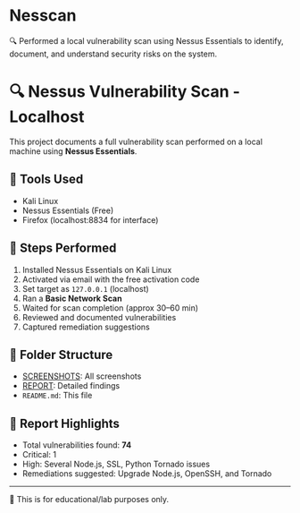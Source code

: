 # Nesscan
🔍 Performed a local vulnerability scan using Nessus Essentials to identify, document, and understand security risks on the system.



# 🔍 Nessus Vulnerability Scan - Localhost

This project documents a full vulnerability scan performed on a local machine using **Nessus Essentials**.

## 🧪 Tools Used
- Kali Linux
- Nessus Essentials (Free)
- Firefox (localhost:8834 for interface)

## 🔧 Steps Performed

1. Installed Nessus Essentials on Kali Linux
2. Activated via email with the free activation code
3. Set target as `127.0.0.1` (localhost)
4. Ran a **Basic Network Scan** 
5. Waited for scan completion (approx 30–60 min)
6. Reviewed and documented vulnerabilities
7. Captured remediation suggestions

## 📁 Folder Structure

- [SCREENSHOTS](screenshots/): All screenshots
- [REPORT](report.md): Detailed findings
- `README.md`: This file

## 📄 Report Highlights

- Total vulnerabilities found: **74**
- Critical: 1
- High: Several Node.js, SSL, Python Tornado issues
- Remediations suggested: Upgrade Node.js, OpenSSH, and Tornado

---

📌 This is for educational/lab purposes only.

